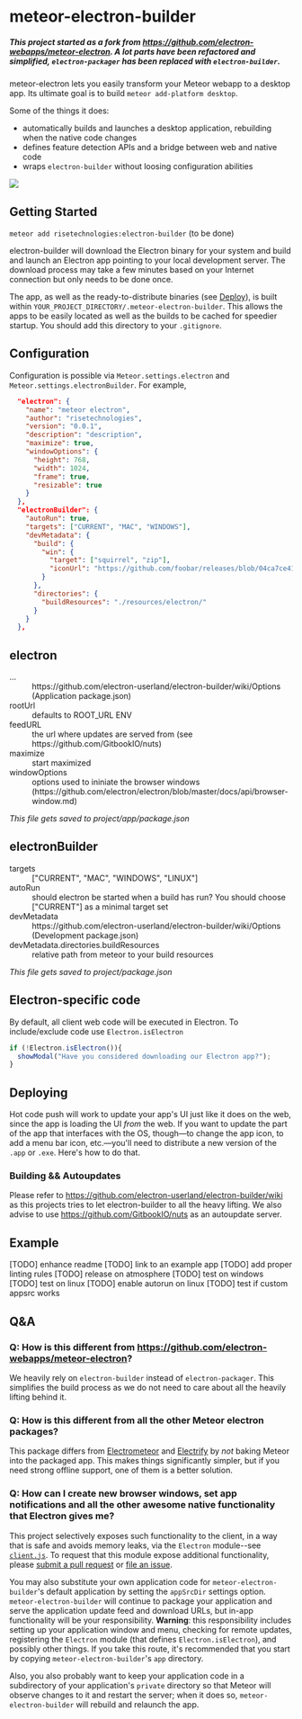 # meteor-electron-builder

##### This project started as a fork from https://github.com/electron-webapps/meteor-electron. A lot parts have been refactored and simplified, `electron-packager` has been replaced with `electron-builder`.

meteor-electron lets you easily transform your Meteor webapp to a desktop app. Its ultimate goal is
to build `meteor add-platform desktop`.

Some of the things it does:

* automatically builds and launches a desktop application, rebuilding when the native code changes
* defines feature detection APIs and a bridge between web and native code
* wraps `electron-builder` without loosing configuration abilities

![](docs/overview.png)

## Getting Started

`meteor add risetechnologies:electron-builder` (to be done)

electron-builder will download the Electron binary for your system and build and launch an Electron
app pointing to your local development server. The download process may take a few minutes based on
your Internet connection but only needs to be done once.

The app, as well as the ready-to-distribute binaries (see [Deploy](#deploy)), is built within
`YOUR_PROJECT_DIRECTORY/.meteor-electron-builder`. This allows the apps to be easily located as well as the
builds to be cached for speedier startup. You should add this directory to your `.gitignore`.

## Configuration

Configuration is possible via `Meteor.settings.electron` and `Meteor.settings.electronBuilder`. For example,

```json
  "electron": {
    "name": "meteor electron",
    "author": "risetechnologies",
    "version": "0.0.1",
    "description": "description",
    "maximize": true,
    "windowOptions": {
      "height": 768,
      "width": 1024,
      "frame": true,
      "resizable": true
    }
  },
  "electronBuilder": {
    "autoRun": true,
    "targets": ["CURRENT", "MAC", "WINDOWS"],
    "devMetadata": {
      "build": {
        "win": {
          "target": ["squirrel", "zip"],
          "iconUrl": "https://github.com/foobar/releases/blob/04ca7ce418062f99e7bb37111054bfa516024948/icon.ico?raw=true"
        }
      },
      "directories": {
        "buildResources": "./resources/electron/"
      }
    }
  },
```
## electron

<dl>
  <dt>...</dt>
  <dd>https://github.com/electron-userland/electron-builder/wiki/Options (Application package.json)</dd>
  <dt>rootUrl</dt>
  <dd>defaults to ROOT_URL ENV</dd>
  <dt>feedURL</dt>
  <dd>the url where updates are served from (see https://github.com/GitbookIO/nuts)</dd>
  <dt>maximize</dt>
  <dd>start maximized</dd>
  <dt>windowOptions</dt>
  <dd>options used to ininiate the browser windows (https://github.com/electron/electron/blob/master/docs/api/browser-window.md)</dd>
</dl>

*This file gets saved to project/app/package.json*

## electronBuilder

<dl>
  <dt>targets</dt>
  <dd>["CURRENT", "MAC", "WINDOWS", "LINUX"]</dd>
  <dt>autoRun</dt>
  <dd>should electron be started when a build has run? You should choose ["CURRENT"] as a minimal target set</dd>
  <dt>devMetadata</dt>
  <dd>https://github.com/electron-userland/electron-builder/wiki/Options (Development package.json)</dd>
  <dt>devMetadata.directories.buildResources</dt>
  <dd>relative path from meteor to your build resources</dd>
</dl>

*This file gets saved to project/package.json*

## Electron-specific code

By default, all client web code will be executed in Electron. To include/exclude code use `Electron.isElectron`

```javascript
if (!Electron.isElectron()){
  showModal("Have you considered downloading our Electron app?");
}
```

## Deploying

Hot code push will work to update your app's UI just like it does on the web, since the app is loading the UI
_from_ the web. If you want to update the part of the app that interfaces with the OS, though&mdash;to change
the app icon, to add a menu bar icon, etc.&mdash;you'll need to distribute a new version of the `.app` or
`.exe`. Here's how to do that.

### Building && Autoupdates

Please refer to https://github.com/electron-userland/electron-builder/wiki as this projects tries to let electron-builder to all the heavy lifting. We also advise to use https://github.com/GitbookIO/nuts as an autoupdate server.

## Example

[TODO] enhance readme
[TODO] link to an example app
[TODO] add proper linting rules
[TODO] release on atmosphere
[TODO] test on windows
[TODO] test on linux
[TODO] enable autorun on linux
[TODO] test if custom appsrc works

## Q&A
### Q: How is this different from https://github.com/electron-webapps/meteor-electron?

We heavily rely on `electron-builder` instead of `electron-packager`. This simplifies the build process as we do not need to care about all the heavily lifting behind it. 

### Q: How is this different from all the other Meteor electron packages?

This package differs from [Electrometeor](https://github.com/sircharleswatson/Electrometeor) and
[Electrify](https://github.com/arboleya/electrify) by *not* baking Meteor into the packaged app.
This makes things significantly simpler, but if you need strong offline support, one of them is a
better solution.

### Q: How can I create new browser windows, set app notifications and all the other awesome native functionality that Electron gives me?

This project selectively exposes such functionality to the client, in a way that is safe and avoids
memory leaks, via the `Electron` module--see [`client.js`](client.js). To request that this module
expose additional functionality, please [submit a pull request](https://github.com/rissem/meteor-electron/pull/new/master)
or [file an issue](https://github.com/rissem/meteor-electron/issues/new).

You may also substitute your own application code for `meteor-electron-builder`'s default application by
setting the `appSrcDir` settings option. `meteor-electron-builder` will continue to package your application
and serve the application update feed and download URLs, but in-app functionality will be your
responsibility.  **Warning**: this responsibility includes setting up your application window and menu,
checking for remote updates, registering the `Electron` module (that defines `Electron.isElectron`),
and possibly other things. If you take this route, it's recommended that you start by copying
`meteor-electron-builder`'s `app` directory.

Also, you also probably want to keep your application code in a subdirectory of your application's
`private` directory so that Meteor will observe changes to it and restart the server; when it does
so, `meteor-electron-builder` will rebuild and relaunch the app.
